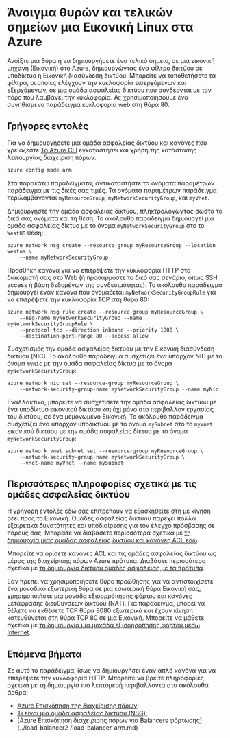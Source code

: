 <properties
   pageTitle="Άνοιγμα θύρες και τελικών σημείων μια Εικονική Linux | Microsoft Azure"
   description="Μάθετε πώς μπορείτε να ανοίξετε μια θύρα / δημιουργία ένα τελικό σημείο για να σας Εικονική Linux χρησιμοποιώντας το μοντέλο ανάπτυξης Azure πόρων διαχείρισης και την CLI Azure"
   services="virtual-machines-linux"
   documentationCenter=""
   authors="iainfoulds"
   manager="timlt"
   editor=""/>

<tags
   ms.service="virtual-machines-linux"
   ms.devlang="na"
   ms.topic="article"
   ms.tgt_pltfrm="vm-linux"
   ms.workload="infrastructure-services"
   ms.date="10/27/2016"
   ms.author="iainfou"/>

# <a name="opening-ports-and-endpoints-to-a-linux-vm-in-azure"></a>Άνοιγμα θυρών και τελικών σημείων μια Εικονική Linux στα Azure
Ανοίξτε μια θύρα ή να δημιουργήσετε ένα τελικό σημείο, σε μια εικονική μηχανή (Εικονική) στο Azure, δημιουργώντας ένα φίλτρο δικτύου σε υποδίκτυο ή Εικονική διασύνδεση δικτύου. Μπορείτε να τοποθετήσετε τα φίλτρα, οι οποίες ελέγχουν την κυκλοφορία εισερχόμενων και εξερχόμενων, σε μια ομάδα ασφαλείας δικτύου που συνδέονται με τον πόρο που λαμβάνει την κυκλοφορία. Ας χρησιμοποιήσουμε ένα συνηθισμένο παράδειγμα κυκλοφορία web στη θύρα 80.

## <a name="quick-commands"></a>Γρήγορες εντολές
Για να δημιουργήσετε μια ομάδα ασφαλείας δικτύου και κανόνες που χρειάζεστε [Το Azure CLI](../xplat-cli-install.md) εγκαταστήσει και χρήση της κατάστασης λειτουργίας διαχείριση πόρων:

```bash
azure config mode arm
```

Στα παρακάτω παραδείγματα, αντικαταστήστε τα ονόματα παραμέτρων παράδειγμα με τις δικές σας τιμές. Τα ονόματα παραμέτρων παράδειγμα περιλαμβάνονται `myResourceGroup`, `myNetworkSecurityGroup`, και `myVnet`.

Δημιουργήστε την ομάδα ασφαλείας δικτύου, πληκτρολογώντας σωστά τα δικά σας ονόματα και τη θέση. Το ακόλουθο παράδειγμα δημιουργεί μια ομάδα ασφαλείας δίκτυο με το όνομα `myNetworkSecurityGroup` στο το `WestUS` θέση:

```
azure network nsg create --resource-group myResourceGroup --location westus \
    --name myNetworkSecurityGroup
```

Προσθήκη κανόνα για να επιτρέψετε την κυκλοφορία HTTP στο διακομιστή σας στο Web (ή προσαρμόστε το δικό σας σενάριο, όπως SSH access ή βάση δεδομένων της συνδεσιμότητας). Το ακόλουθο παράδειγμα δημιουργεί έναν κανόνα που ονομάζεται `myNetworkSecurityGroupRule` για να επιτρέψετε την κυκλοφορία TCP στη θύρα 80:

```
azure network nsg rule create --resource-group myResourceGroup \
    --nsg-name myNetworkSecurityGroup --name myNetworkSecurityGroupRule \
    --protocol tcp --direction inbound --priority 1000 \
    --destination-port-range 80 --access allow
```

Συσχετισμός την ομάδα ασφαλείας δικτύου με την Εικονική διασύνδεση δικτύου (NIC). Το ακόλουθο παράδειγμα συσχετίζει ένα υπάρχον NIC με το όνομα `myNic` με την ομάδα ασφαλείας δίκτυο με το όνομα `myNetworkSecurityGroup`:

```
azure network nic set --resource-group myResourceGroup \
    --network-security-group-name myNetworkSecurityGroup --name myNic
```

Εναλλακτικά, μπορείτε να συσχετίσετε την ομάδα ασφαλείας δικτύου με ένα υποδίκτυο εικονικού δικτύου και όχι μόνο στο περιβάλλον εργασίας του δικτύου, σε ένα μεμονωμένο Εικονική. Το ακόλουθο παράδειγμα συσχετίζει ένα υπάρχον υποδικτύου με το όνομα `mySubnet` στο το `myVnet` εικονικού δικτύου με την ομάδα ασφαλείας δίκτυο με το όνομα `myNetworkSecurityGroup`:

```
azure network vnet subnet set --resource-group myResourceGroup \
    --network-security-group-name myNetworkSecurityGroup \
    --vnet-name myVnet --name mySubnet
```

## <a name="more-information-on-network-security-groups"></a>Περισσότερες πληροφορίες σχετικά με τις ομάδες ασφαλείας δικτύου
Η γρήγορη εντολές εδώ σάς επιτρέπουν να εξασκηθείτε στη με κίνηση ρέει προς το Εικονική. Ομάδες ασφαλείας δικτύου παρέχει πολλά εξαιρετικά δυνατότητες και υποδιαίρεσης για τον έλεγχο πρόσβασης σε πόρους σας. Μπορείτε να διαβάσετε περισσότερα σχετικά με [τη δημιουργία μιας ομάδας ασφαλείας δικτύου και κανόνες ACL εδώ](../virtual-network/virtual-networks-create-nsg-arm-cli.md).

Μπορείτε να ορίσετε κανόνες ACL και τις ομάδες ασφαλείας δικτύου ως μέρος της διαχείρισης πόρων Azure πρότυπα. Διαβάστε περισσότερα σχετικά με [τη δημιουργία δικτύου ομάδες ασφαλείας με τα πρότυπα](../virtual-network/virtual-networks-create-nsg-arm-template.md).

Εάν πρέπει να χρησιμοποιήσετε θύρα προώθησης για να αντιστοιχίσετε ένα μοναδικό εξωτερική θύρα σε μια εσωτερική θύρα Εικονική σας, χρησιμοποιήστε μια μονάδα εξισορρόπησης φόρτου και κανόνες μετάφρασης διευθύνσεων δικτύου (NAT). Για παράδειγμα, μπορεί να θέλετε να εκθέσετε TCP θύρα 8080 εξωτερικά και έχουν κίνηση κατευθύνεται στη θύρα TCP 80 σε μια Εικονική. Μπορείτε να μάθετε σχετικά με [τη δημιουργία μια μονάδα εξισορρόπησης φόρτου μέσω Internet](../load-balancer/load-balancer-get-started-internet-arm-cli.md).

## <a name="next-steps"></a>Επόμενα βήματα
Σε αυτό το παράδειγμα, ίσως να δημιουργήσει έναν απλό κανόνα για να επιτρέψετε την κυκλοφορία HTTP. Μπορείτε να βρείτε πληροφορίες σχετικά με τη δημιουργία πιο λεπτομερή περιβάλλοντα στα ακόλουθα άρθρα:

- [Azure Επισκόπηση της διαχείρισης πόρων](../azure-resource-manager/resource-group-overview.md)
- [Τι είναι μια ομάδα ασφαλείας δικτύου (NSG);](../virtual-network/virtual-networks-nsg.md)
- [Azure Επισκόπηση διαχείρισης πόρων για Balancers φόρτωσης](../load-balancer2    /load-balancer-arm.md)
